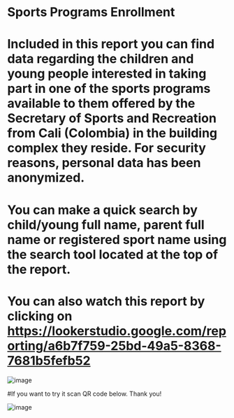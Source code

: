 # Sports Programs Enrollment

# Included in this report you can find data regarding the children and young people interested in taking part in one of the sports programs available to them offered by the Secretary of Sports and Recreation from Cali (Colombia) in the building complex they reside. For security reasons, personal data has been anonymized.

# You can make a quick search by child/young full name, parent full name or registered sport name using the search tool located at the top of the report.

# You can also watch this report by clicking on https://lookerstudio.google.com/reporting/a6b7f759-25bd-49a5-8368-7681b5fefb52

![image](https://github.com/user-attachments/assets/22a9e280-f3c6-45e3-8ef0-b7f07457ce80)

#If you want to try it scan QR code below. Thank you!

![image](https://github.com/user-attachments/assets/6153d9e6-4c45-4170-a7aa-a3bad2f4ffbf)
